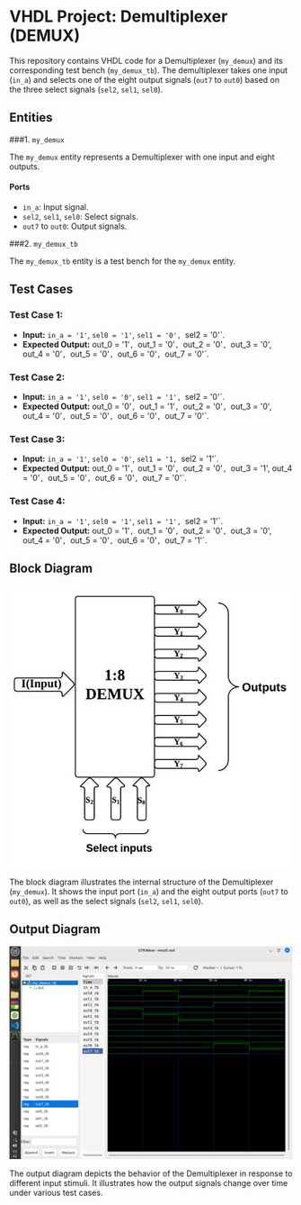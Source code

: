# VHDL Project: Demultiplexer (DEMUX)

This repository contains VHDL code for a Demultiplexer (`my_demux`) and its corresponding test bench (`my_demux_tb`). The demultiplexer takes one input (`in_a`) and selects one of the eight output signals (`out7` to `out0`) based on the three select signals (`sel2`, `sel1`, `sel0`).

## Entities

###1. `my_demux`

The `my_demux` entity represents a Demultiplexer with one input and eight outputs.

#### Ports

- `in_a`: Input signal.
- `sel2`, `sel1`, `sel0`: Select signals.
- `out7` to `out0`: Output signals.

###2. `my_demux_tb`

The `my_demux_tb` entity is a test bench for the `my_demux` entity.

## Test Cases

### Test Case 1: 

- **Input:** `in_a = '1'`, `sel0 = '1'`, `sel1 = '0', `sel2 = '0'`.
- **Expected Output:** out_0 = '1'`, `out_1 = '0'`, `out_2 = '0'`, `out_3 = '0', out_4 = '0'`, `out_5 = '0'`, `out_6 = '0'`, `out_7 = '0'`.

### Test Case 2: 

- **Input:** `in_a = '1'`, `sel0 = '0'`, `sel1 = '1', `sel2 = '0'`.
- **Expected Output:** out_0 = '0'`, `out_1 = '1'`, `out_2 = '0'`, `out_3 = '0', out_4 = '0'`, `out_5 = '0'`, `out_6 = '0'`, `out_7 = '0'`.

### Test Case 3: 

- **Input:** `in_a = '1'`, `sel0 = '0'`, `sel1 = '1, `sel2 = '1'`.
- **Expected Output:** out_0 = '1'`, `out_1 = '0'`, `out_2 = '0'`, `out_3 = '1', out_4 = '0'`, `out_5 = '0'`, `out_6 = '0'`, `out_7 = '0'`.

### Test Case 4: 

- **Input:** `in_a = '1'`, `sel0 = '1'`, `sel1 = '1', `sel2 = '1'`.
- **Expected Output:** out_0 = '1'`, `out_1 = '0'`, `out_2 = '0'`, `out_3 = '0', out_4 = '0'`, `out_5 = '0'`, `out_6 = '0'`, `out_7 = '1'`.


## Block Diagram

![Block Diagram](1x8demultiplexer.png)

The block diagram illustrates the internal structure of the Demultiplexer (`my_demux`). It shows the input port (`in_a`) and the eight output ports (`out7` to `out0`), as well as the select signals (`sel2`, `sel1`, `sel0`).

## Output Diagram

![Output Diagram](demux.png)

The output diagram depicts the behavior of the Demultiplexer in response to different input stimuli. It illustrates how the output signals change over time under various test cases.
